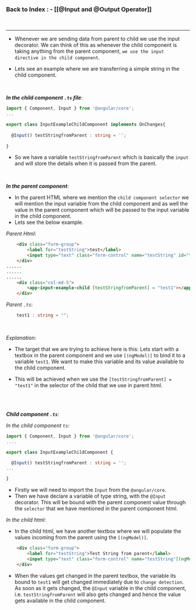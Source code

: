 

### **Back to Index** : - [[@Input and @Output Operator]]
</br>

---


- Whenever we are sending data from parent to child we use the input decorator. We can think of this as whenever the child component is taking anything from the parent component, `we use the input directive in the child component`.

- Lets see an example where we are transferring a simple string in the child component.

</br>

***In the child component `.ts` file***:

```ts
import { Component, Input } from '@angular/core';
...

export class InputExampleChildComponent implements OnChanges{
  
  @Input() testStringfromParent : string = '';
  
}
```


- So we have a variable `testStringfromParent` which is basically the `input` and will store the details when it is passed from the parent.

</br>

***In the parent component***:

- In the parent HTML where we mention the `child component selector` we will mention the input variable from the child component and as well the value in the parent component which will be passed to the input variable in the child component.
- Lets see the below example.

_Parent Html_:

```html
	<div class="form-group">
        <label for="testString">test</label>
        <input type="text" class="form-control" name="testString" id="testString" [(ngModel)] = "test1">
    </div>
......
......
......
	<div class="col-md-5">
        <app-input-example-child [testStringfromParent] = "test1"></app-input-example-child>
    </div>
```

_Parent `.ts`_:

```ts
	test1 : string = "";
```

</br>

_Explanation_:

- The target that we are trying to achieve here is this:
	  Lets start with a textbox in the parent component and we use `[(ngModel)]` to bind it to a variable `test1`. We want to make this variable and its value available to the child component.

- This will be achieved when we use the `[testStringfromParent] = "test1"` in the selector of the child that we use in parent html.

</br></br>

***Child component `.ts`***:

_In the child component `ts`:_

```ts
import { Component, Input } from '@angular/core';
....

export class InputExampleChildComponent {

  @Input() testStringfromParent : string = '';
...

}
```

- Firstly we will need to import the `Input` from the `@angular/core`.
- Then we have declare a variable of type string, with the `@Input` decorator. This will be bound with the parent component value through the `selector` that we have mentioned in the parent component html.

_In the child html_:

- In the child html, we have another textbox where we will populate the values incoming from the parent using the `[(ngModel)]`.

```html
	<div class="form-group">
		<label for="testString">Test String from parent</label>
		<input type="text" class="form-control" name="testString"[(ngModel)] = "testStringfromParent">
	</div>
```


- When the values get changed in the parent textbox, the variable its bound to `test1` will get changed immediately due to `change detection`. 
  As soon as it gets changed, the `@Input` variable in the child component, i.e. `testStringfromParent` will also gets changed and hence the value gets available in the child component.
